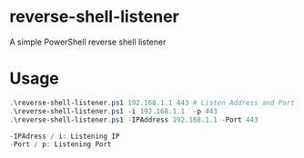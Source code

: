 # reverse-shell-listener
A simple PowerShell reverse shell listener

# Usage
```PowerShell
.\reverse-shell-listener.ps1 192.168.1.1 443 # Listen Address and Port
.\reverse-shell-listener.ps1 -i 192.168.1.1  -p 443
.\reverse-shell-listener.ps1 -IPAddress 192.168.1.1 -Port 443

-IPAdress / i: Listening IP
-Port / p: Listening Port 
```
